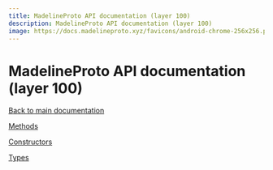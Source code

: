 ```yaml
---
title: MadelineProto API documentation (layer 100)
description: MadelineProto API documentation (layer 100)
image: https://docs.madelineproto.xyz/favicons/android-chrome-256x256.png
---
```

# MadelineProto API documentation (layer 100)  

[Back to main documentation](..)  


[Methods](methods/)

[Constructors](constructors/)

[Types](types/)